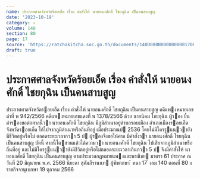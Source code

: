```yaml
---
name: ประกาศศาลจังหวัดร้อยเอ็ด เรื่อง คำสั่งให้ นายอนงศักดิ์ ไชยกุฉิน เป็นคนสาบสูญ
date: '2023-10-19'
category: ง
volume: 140
section: 80
page: 17
source: 'https://ratchakitcha.soc.go.th/documents/140D080N0000000001700.pdf'
draft: true
---
```


# ประกาศศาลจังหวัดร้อยเอ็ด เรื่อง คำสั่งให้ นายอนงศักดิ์ ไชยกุฉิน เป็นคนสาบสูญ

ประกาศศาลจังหวัดรอยเอ็ด เรื่อง คําสั่งให้ นายอนงศักดิ์ ไชยกุฉิน เป็นคนสาบสูญ คดีแพงหมายเลขดําที่ พ 942/2566 คดีแพงหมายเลขแดงที่ พ 1378/2566 ด้วย นายนิคม ไชยกุฉิน ผู้รอง ยื่นคํารองขอต่อศาลนี้วา นายอนงศักดิ์ ไชยกุฉิน มีภูมิลําเนาอยู่ตําบลรอบเมือง อําเภอเมืองรอยเอ็ด จังหวัดรอยเอ็ด ได้ไปจากภูมิลําเนาหรือถิ่นที่อยู่ เมื่อประมาณป 2536 โดยไม่มีใครรูแนวายังมีชีวิตอยู่หรือไม่ ตลอดระยะเวลากวา 5 ป ผู้รองจึงขอให้ศาล มีคําสั่งวา นายอนงศักดิ์ ไชยกุฉิน เป็นคนสาบสูญ บัดนี้ ศาลนี้ไตสวนแล้วได้ความวา นายอนงศักดิ์ ไชยกุฉิน ไปเสียจากภูมิลําเนาหรือถิ่นที่อยู่ และไม่มีใครรูแนวายังมีชีวิตอยู่หรือไม่ตลอดระยะเวลาเกินกวา 5 ป จึงมีคําสั่งให้ นายอนงศักดิ์ ไชยกุฉิน เป็นคนสาบสูญ ตามประมวลกฎหมายแพงและพาณิชย มาตรา 61 ประกาศ ณ วันที่ 20 มิถุนายน พ.ศ. 2566 นิยะดา สุคัมภีรานนท ผู้พิพากษา ้ หนา 17 ่ เลม 140 ตอนที่ 80 ง ราชกิจจานุเบกษา 19 ตุลาคม 2566
